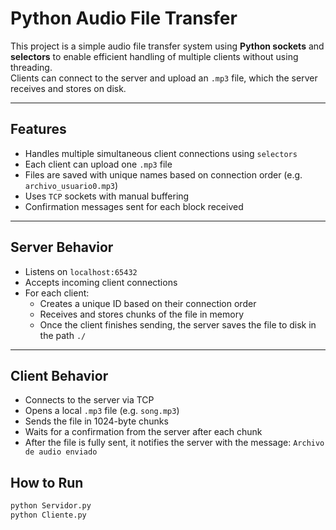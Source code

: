 # Python Audio File Transfer

This project is a simple audio file transfer system using **Python sockets** and **selectors** to enable efficient handling of multiple clients without using threading.  
Clients can connect to the server and upload an `.mp3` file, which the server receives and stores on disk.

---

## Features

- Handles multiple simultaneous client connections using `selectors`
- Each client can upload one `.mp3` file
- Files are saved with unique names based on connection order (e.g. `archivo_usuario0.mp3`)
- Uses `TCP` sockets with manual buffering
- Confirmation messages sent for each block received

---

## Server Behavior

- Listens on `localhost:65432`
- Accepts incoming client connections
- For each client:
  - Creates a unique ID based on their connection order
  - Receives and stores chunks of the file in memory
  - Once the client finishes sending, the server saves the file to disk in the path `./`

---

## Client Behavior

- Connects to the server via TCP
- Opens a local `.mp3` file (e.g. `song.mp3`)
- Sends the file in 1024-byte chunks
- Waits for a confirmation from the server after each chunk
- After the file is fully sent, it notifies the server with the message: `Archivo de audio enviado`

## How to Run

```bash
python Servidor.py
python Cliente.py
